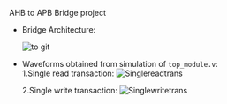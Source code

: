 AHB to APB Bridge project

- Bridge Architecture:
  
  ![to git](https://github.com/ThomasMJosline/AHB_to_APB_Bridgeproject/assets/84652232/2726b9d9-0f0b-478f-8c39-ce3dbc37fe41)<br>

  
- Waveforms obtained from simulation of ``top_module.v``:<br>
  1.Single read transaction:
  ![Singlereadtrans](https://github.com/ThomasMJosline/AHB_to_APB_Bridgeproject/assets/84652232/f4ff5fbb-5ec3-4c8c-87bf-9e9baeb099ba)

  2.Single write transaction:
  ![Singlewritetrans](https://github.com/ThomasMJosline/AHB_to_APB_Bridgeproject/assets/84652232/320506d4-addc-4f8a-b9a5-78d452832296)
